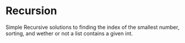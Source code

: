 # Recursion
Simple Recursive solutions to finding the index of the smallest number, sorting, and wether or not a list contains a given int.
